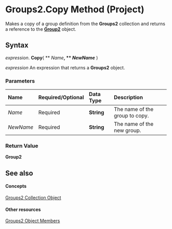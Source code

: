 
# Groups2.Copy Method (Project)

Makes a copy of a group definition from the  **Groups2** collection and returns a reference to the **[Group2](a7a61fa4-e752-006e-a47e-03987b04f01c.md)** object.


## Syntax

 _expression_. **Copy**( ** _Name_**, ** _NewName_** )

 _expression_ An expression that returns a **Groups2** object.


### Parameters



|**Name**|**Required/Optional**|**Data Type**|**Description**|
|:-----|:-----|:-----|:-----|
| _Name_|Required|**String**|The name of the group to copy.|
| _NewName_|Required|**String**|The name of the new group.|

### Return Value

 **Group2**


## See also


#### Concepts


[Groups2 Collection Object](b2b83868-3366-4fb0-fed9-16d4c5eaff87.md)
#### Other resources


[Groups2 Object Members](171d25d8-16cb-48b6-9946-ff80c5de53e0.md)